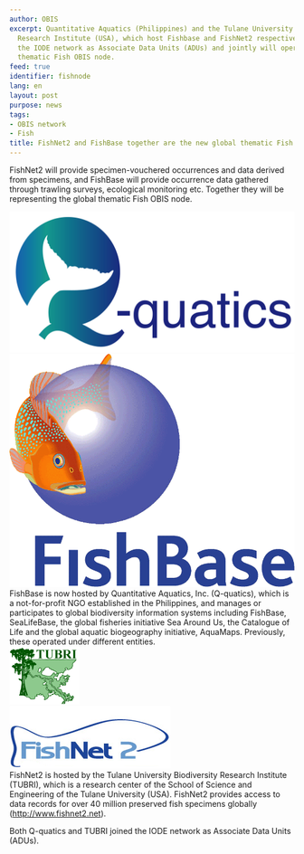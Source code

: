 ```yaml
---
author: OBIS
excerpt: Quantitative Aquatics (Philippines) and the Tulane University Biodiversity
  Research Institute (USA), which host Fishbase and FishNet2 respectively, joined
  the IODE network as Associate Data Units (ADUs) and jointly will operate the global
  thematic Fish OBIS node.
feed: true
identifier: fishnode
lang: en
layout: post
purpose: news
tags:
- OBIS network
- Fish
title: FishNet2 and FishBase together are the new global thematic Fish OBIS node
---
```


<p>FishNet2 will provide specimen-vouchered occurrences and data derived from specimens, and FishBase will provide occurrence data gathered through trawling surveys, ecological monitoring etc. Together they will be representing the global thematic Fish OBIS node.</p>

<div class="row">
<div class="col-md-2">
<img src="/images/logo_Q-quatics.png" class="img-responsive">
</div>
<div class="col-md-2">
<img src="/images/logo_FishBase.gif" class="img-responsive">
</div>
<div class="col-md-8">FishBase is now hosted by Quantitative Aquatics, Inc. (Q-quatics), which is a  not-for-profit NGO established in the Philippines, and manages or participates to global biodiversity information systems including FishBase, SeaLifeBase, the global fisheries initiative Sea Around Us, the Catalogue of Life and the global aquatic biogeography initiative, AquaMaps. Previously, these operated under different entities.</div>
</div>

<div class="row">
<div class="col-md-2">
<img src="/images/logo_tubri.png" class="img-responsive">
</div>
<div class="col-md-2">
<img src="/images/logo_fishnet2.png" class="img-responsive">
</div>
<div class="col-md-8">FishNet2 is hosted by the Tulane University Biodiversity Research Institute (TUBRI), which is a research center of the School of Science and Engineering of the Tulane University (USA). FishNet2 provides access to data records for over 40 million preserved fish specimens globally (<a href="http://www.fishnet2.net/" target="_blank">http://www.fishnet2.net</a>).</div>
</div>

<p>Both Q-quatics and TUBRI joined the IODE network as Associate Data Units (ADUs).</p>